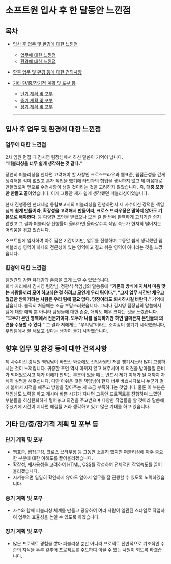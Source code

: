 # 소프트원 입사 후 한 달동안 느낀점

## 목차

- [입사 후 업무 및 환경에 대한 느낀점](#입사-후-업무-및-환경에-대한-느낀점)
  - [업무에 대한 느낀점](#업무에-대한-느낀점)
  - [환경에 대한 느낀점](#환경에-대한-느낀점)
- [향후 업무 및 환경 등에 대한 건의사항](#향후-업무-및-환경-등에-대한-건의사항)
- [기타 단/중/장기적 계획 및 포부 등](#기타-단중장기적-계획-및-포부-등)

  - [단기 계획 및 포부](#단기-계획-및-포부)
  - [중기 계획 및 포부](#중기-계획-및-포부)
  - [장기 계획 및 포부](#장기-계획-및-포부)

  ***

## 입사 후 업무 및 환경에 대한 느낀점

### 업무에 대한 느낀점

2차 임원 면접 때 김시영 팀장님께서 하신 말씀이 기억이 납니다.  
**"퍼블리싱을 너무 쉽게 생각하는 것 같다."**

당연히 퍼블리싱을 한다면 고려해야 할 사항인 크로스브라우과 웹표준, 웹접근성을 깊게 생각해본 적이 없었고 혼자 작업을 했기에 타인과의 협업을 생각하지 않고 제 마음대로 만들었으며 앞으로 수정사항이 생길 것이라는 것을 고려하지 않았습니다. 즉, **대충 모양만 만들고 끝**이었습니다. 이게 그동안 제가 쉽게 생각했던 퍼블리싱이었습니다.

현재 진행중인 현대제철 통합보고서의 퍼블리싱을 진행하면서 제 사수이신 강덕원 책임님께 **쉽게 만들어라, 확장성을 고려해서 만들어라, 크로스 브라우징은 말하지 않아도 기본으로 해야한다.** 등 다양한 조언을 받았으나 모든 걸 한 번에 완벽하게 고치기란 쉽지 않았고 그 결과 퍼블리싱 진행률이 올라가면 올라갈수록 작업 속도가 현저히 떨어지는 어려움을 겪고 있습니다.

소프트원에 입사하여 아주 짧은 기간이지만, 업무를 진행하며 그동안 쉽게 생각했던 웹퍼블리싱 영역이 하나의 전문성이 있는 영역이고 결고 쉬운 영역이 아니라는 것을 느꼈습니다.

### 환경에 대한 느낀점

팀원간의 강한 유대감과 존중을 크게 느낄 수 있었습니다.  
회식 자리에서 김시영 팀장님, 정광식 책임님의 말씀중에 **"기존의 방식에 지쳐서 마음 맞는 사람들끼리 모여 하고싶은 걸 하려고 모인게 우리 팀이다.", "그저 업무 시간만 채우고 월급만 받아가려는 사람은 우리 팀에 필요 없다. 당장이라도 퇴사하시길 바란다."** 기억에 남습니다. 솔직히 처음에는 조금 부담스러웠습니다. 그러나 김시영 팀장님의 말씀에서 팀에 대한 애착 뿐 아니라 팀원들에 대한 존중, 애착도 매우 크다는 것을 느꼈습니다. **"모두가 본인 영역에서 전문가이다. 모두가 나를 설득하기만 하면 얼마든지 본인들의 의견을 수용할 수 있다."** 그 결과 저에게도 "우리팀"이라는 소속감이 생기기 시작했습니다, 우리팀에서 잘 해보고 싶다는 생각이 들기 시작했습니다.

## 향후 업무 및 환경 등에 대한 건의사항

제 사수이신 강덕원 책임님이 바쁘신 와중에도 신입사원인 저를 챙기시느라 많이 고생하시는 것이 느껴집니다. 귀중한 조언 역시 아끼지 않고 해주시며 제 의견을 받아들일 준비가 되어있으시고 제가 이해가 안되는 부분이 있을 떄는 반드시 제가 이해가 될 때까지 자세히 설명을 해주십니다. 다만 아쉬운 것은 책임님이 현재 너무 바쁘시다보니 누군가 곁에 붙어서 지적을 해주고 방향을 잡아주는 게 조금 부족하다는 것입니다. 물론 이 부분은 책임님도 노력을 하고 계시며 바쁜 시기가 지나면 그동안 프로젝트를 진행하며 느꼈던 부분들을 허심탄회하게 털어놓고 의견을 주고받으며 다양한 작업들을 할 것이라 말씀해주셨기에 시간이 지나면 해결될 거라 생각하고 있고 많은 기대를 하고 있습니다.

## 기타 단/중/장기적 계획 및 포부 등

### 단기 계획 및 포부

- 웹표준, 웹접근성, 크로스 브라우징 등 그동안 소홀히 했지만 퍼블리싱에 아주 중요한 부분에 대한 이해도를 끌어올리겠습니다.
- 확장성, 재사용성을 고려하여 HTML, CSS를 작성하여 전체적인 작업속도를 끌어올리겠습니다.
- 시켜놓으면 일일히 확인하지 않아도 알아서 업무를 잘 진행할 수 있도록 노력하겠습니다.

### 중기 계획 및 포부

- 사수와 함께 퍼블리싱 체계를 만들고 공유하여 여러 사람이 일관된 스타일로 작업하여 업무의 효율성을 높일 수 있도록 하겠습니다.

### 장기 계획 및 포부

- 많은 프로젝트 경험을 쌓아 퍼블리싱 뿐만 아니라 프로젝트 전반적으로 기초적인 수준의 지식을 두루 갖추어 프로젝트를 주도하여 이끌 수 있는 사원이 되도록 하겠습니다.
